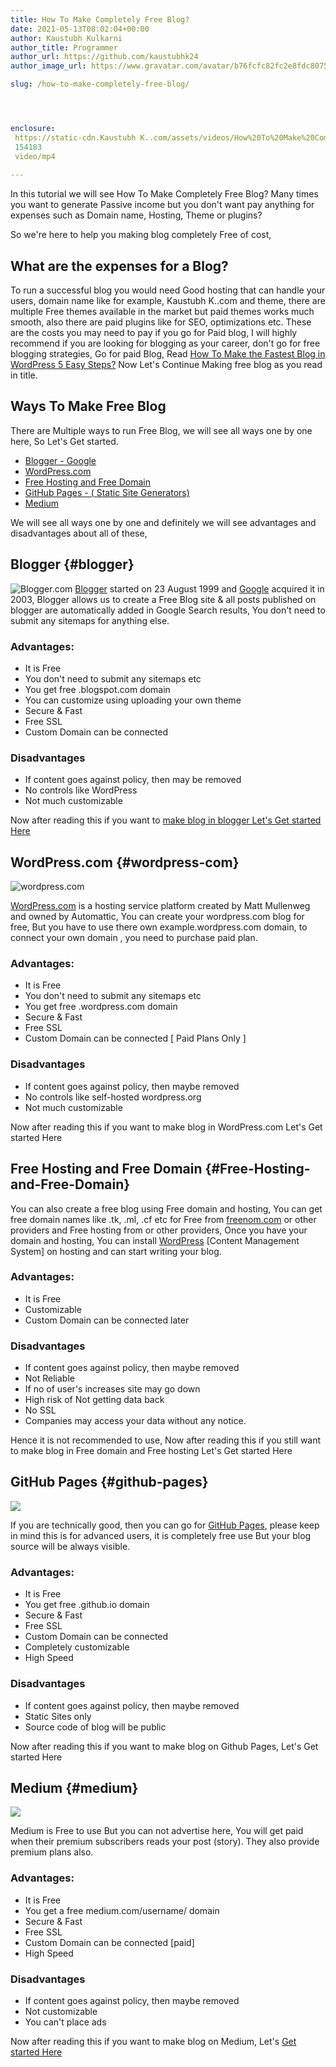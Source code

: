 ```yaml
---
title: How To Make Completely Free Blog?
date: 2021-05-13T08:02:04+00:00
author: Kaustubh Kulkarni
author_title: Programmer
author_url: https://github.com/kaustubhk24
author_image_url: https://www.gravatar.com/avatar/b76fcfc82fc2e8fdc8075636f1735f61?s=200

slug: /how-to-make-completely-free-blog/




enclosure:
 https://static-cdn.Kaustubh K..com/assets/videos/How%20To%20Make%20Completely%20Free%20Blog.mp4
 154183
 video/mp4
 
---
```

In this tutorial we will see How To Make Completely Free Blog? Many times you want to generate Passive income but you don't want pay anything for expenses such as Domain name, Hosting, Theme or plugins?

So we're here to help you making blog completely Free of cost,

## What are the expenses for a Blog?

To run a successful blog you would need Good hosting that can handle your users, domain name like for example, Kaustubh K..com and theme, there are multiple Free themes available in the market but paid themes works much smooth, also there are paid plugins like for SEO, optimizations etc. These are the costs you may need to pay if you go for Paid blog, I will highly recommend if you are looking for blogging as your career, don't go for free blogging strategies, Go for paid Blog, Read [How To Make the Fastest Blog in WordPress 5 Easy Steps?](https://blog.kaustubh.codes/how-to-make-fastest-blog-in-wordpress/) Now Let's Continue Making free blog as you read in title.

## Ways To Make Free Blog

There are Multiple ways to run Free Blog, we will see all ways one by one here, So Let's Get started.

 * [Blogger - Google](#blogger)
 * [WordPress.com](#wordpress-com)
 * [Free Hosting and Free Domain](#Free-Hosting-and-Free-Domain) 
 * [GitHub Pages - ( Static Site Generators)](#github-pages)
 * [Medium](#medium)

We will see all ways one by one and definitely we will see advantages and disadvantages about all of these,

## Blogger {#blogger}
![Blogger.com](https://1.bp.blogspot.com/-04CGx2qKYkk/YJoGIWZuMiI/AAAAAAAAhIk/qqEqDYCdc6UOdzEkZYwQw7vetYAWl3OZwCLcBGAsYHQ/s320/1_LwMPmY-mmlrghW5zbBDh1Q.png)
[Blogger](https://www.blogger.com/) started on 23 August 1999 and [Google](https://www.Google.com/) acquired it in 2003, Blogger allows us to create a Free Blog site & all posts published on blogger are automatically added in Google Search results, You don't need to submit any sitemaps for anything else.

### Advantages:

 * It is Free
 * You don't need to submit any sitemaps etc
 * You get free .blogspot.com domain
 * You can customize using uploading your own theme
 * Secure & Fast
 * Free SSL
 * Custom Domain can be connected

### Disadvantages

 * If content goes against policy, then may be removed
 * No controls like WordPress
 * Not much customizable

Now after reading this if you want to [make blog in blogger Let's Get started Here](https://blog.kaustubh.codes/complete-guide-to-free-blogger-blog/)



## WordPress.com {#wordpress-com}

![wordpress.com](https://lh3.googleusercontent.com/-9H9bgesOuqs/YJoGhWQ9IoI/AAAAAAAAhIs/3SyWAtlUdl0S1kKrPoD9AO0Eg4t3qF2FwCLcBGAsYHQ/509474-wordpress.com.png) 

[WordPress.com](https://wordpress.com) is a hosting service platform created by Matt Mullenweg and owned by Automattic, You can create your wordpress.com blog for free, But you have to use there own example.wordpress.com domain, to connect your own domain , you need to purchase paid plan.

### Advantages:

 * It is Free
 * You don't need to submit any sitemaps etc
 * You get free .wordpress.com domain
 * Secure & Fast
 * Free SSL
 * Custom Domain can be connected [ Paid Plans Only ]

### Disadvantages

 * If content goes against policy, then maybe removed
 * No controls like self-hosted wordpress.org
 * Not much customizable

Now after reading this if you want to make blog in WordPress.com Let's Get started Here

## Free Hosting and Free Domain {#Free-Hosting-and-Free-Domain}

You can also create a free blog using Free domain and hosting, You can get free domain names like .tk, .ml, .cf etc for Free from [freenom.com](https://freenom.com/) or other providers and Free hosting from  or other providers, Once you have your domain and hosting, You can install [WordPress](https://wordpress.org) [Content Management System] on hosting and can start writing your blog.

### Advantages:

 * It is Free
 * Customizable
 * Custom Domain can be connected later

### Disadvantages

 * If content goes against policy, then maybe removed
 * Not Reliable
 * If no of user's increases site may go down
 * High risk of Not getting data back
 * No SSL 
 * Companies may access your data without any notice.

Hence it is not recommended to use, Now after reading this if you still want to make blog in Free domain and Free hosting Let's Get started Here

## GitHub Pages {#github-pages}
![](https://www.kaustubh.codes/imgs/wp-content/uploads/2021/05/1_UBPbXxCACLSygvXutPPGSA-1024x576.jpeg) 



If you are technically good, then you can go for [GitHub Pages](https://pages.github.com), please keep in mind this is for advanced users, it is completely free use But your blog source will be always visible.

### Advantages:

 * It is Free
 * You get free .github.io domain
 * Secure & Fast
 * Free SSL
 * Custom Domain can be connected 
 * Completely customizable
 * High Speed

### Disadvantages

 * If content goes against policy, then maybe removed
 * Static Sites only
 * Source code of blog will be public

Now after reading this if you want to make blog on Github Pages, Let's Get started Here

## Medium {#medium}
![](https://www.kaustubh.codes/imgs/wp-content/uploads/2021/05/1J-PcIDrkewUmwrTZuJIIJA-1600x800-1-1024x512.jpeg) 

Medium is Free to use But you can not advertise here, You will get paid when their premium subscribers reads your post (story). They also provide premium plans also.

### Advantages:

 * It is Free
 * You get a free medium.com/username/ domain
 * Secure & Fast
 * Free SSL
 * Custom Domain can be connected [paid]
 * High Speed

### Disadvantages

 * If content goes against policy, then maybe removed
 * Not customizable
 * You can't place ads

Now after reading this if you want to make blog on Medium, Let's [Get started Here](https://blog.kaustubh.codes/making-free-medium-blog/)